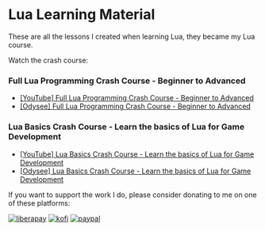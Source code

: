 # Lua Learning Material

These are all the lessons I created when learning Lua, they became my Lua course.

Watch the crash course:

### Full Lua Programming Crash Course - Beginner to Advanced

- [[YouTube] Full Lua Programming Crash Course - Beginner to Advanced](https://youtu.be/1srFmjt1Ib0)
- [[Odysee] Full Lua Programming Crash Course - Beginner to Advanced](https://odysee.com/@stevesteacher:0/lua-crash-course:d?r=B9JfZ7wuBKSwBg3uShCNc3kUWcFtu2gH)

### Lua Basics Crash Course - Learn the basics of Lua for Game Development

- [[YouTube] Lua Basics Crash Course - Learn the basics of Lua for Game Development](https://youtu.be/zDKK_1hxW_o)
- [[Odysee] Lua Basics Crash Course - Learn the basics of Lua for Game Development](https://odysee.com/@stevesteacher:0/lua-basics-crash-course:3?r=B9JfZ7wuBKSwBg3uShCNc3kUWcFtu2gH)

If you want to support the work I do, please consider donating to me on one of these platforms:

[<img alt="liberapay" src="https://img.shields.io/badge/-LiberaPay-EBC018?style=flat-square&logo=liberapay&logoColor=white" />](https://liberapay.com/stevesteacher/)
[<img alt="kofi" src="https://img.shields.io/badge/-Kofi-7648BB?style=flat-square&logo=ko-fi&logoColor=white" />](https://ko-fi.com/stevesteacher)
[<img alt="paypal" src="https://img.shields.io/badge/-PayPal-0c1a55?style=flat-square&logo=paypal&logoColor=white" />](https://www.paypal.com/donate/?hosted_button_id=P9V2M4Q6WYHR8)
